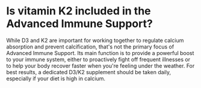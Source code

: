 # Is vitamin K2 included in the Advanced Immune Support?

While D3 and K2 are important for working together to regulate calcium absorption and prevent calcification, that's not the primary focus of Advanced Immune Support. Its main function is to provide a powerful boost to your immune system, either to proactively fight off frequent illnesses or to help your body recover faster when you're feeling under the weather. For best results, a dedicated D3/K2 supplement should be taken daily, especially if your diet is high in calcium.